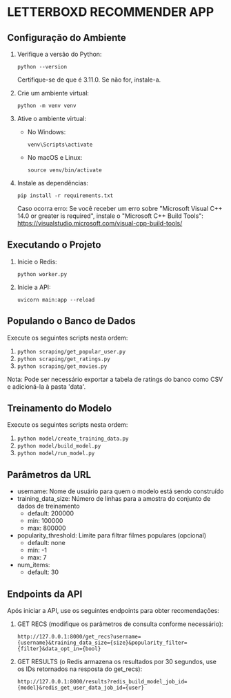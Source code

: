 # LETTERBOXD RECOMMENDER APP

## Configuração do Ambiente

1. Verifique a versão do Python:
   ```
   python --version
   ```
   Certifique-se de que é 3.11.0. Se não for, instale-a.

2. Crie um ambiente virtual:
   ```
   python -m venv venv
   ```

3. Ative o ambiente virtual:
   - No Windows:
     ```
     venv\Scripts\activate
     ```
   - No macOS e Linux:
     ```
     source venv/bin/activate
     ```

4. Instale as dependências:
   ```
   pip install -r requirements.txt
   ```

   Caso ocorra erro:
   Se você receber um erro sobre "Microsoft Visual C++ 14.0 or greater is required", instale o "Microsoft C++ Build Tools": https://visualstudio.microsoft.com/visual-cpp-build-tools/

## Executando o Projeto

1. Inicie o Redis:
   ```
   python worker.py
   ```

2. Inicie a API:
   ```
   uvicorn main:app --reload
   ```

## Populando o Banco de Dados

Execute os seguintes scripts nesta ordem:

1. `python scraping/get_popular_user.py`
2. `python scraping/get_ratings.py`
3. `python scraping/get_movies.py`

Nota: Pode ser necessário exportar a tabela de ratings do banco como CSV e adicioná-la à pasta 'data'.

## Treinamento do Modelo

Execute os seguintes scripts nesta ordem:

1. `python model/create_training_data.py`
2. `python model/build_model.py`
3. `python model/run_model.py`

## Parâmetros da URL

- username: Nome de usuário para quem o modelo está sendo construído
- training_data_size: Número de linhas para a amostra do conjunto de dados de treinamento
  - default: 200000
  - min: 100000
  - max: 800000
- popularity_threshold: Limite para filtrar filmes populares (opcional)
  - default: none
  - min: -1
  - max: 7
- num_items:
  - default: 30

## Endpoints da API

Após iniciar a API, use os seguintes endpoints para obter recomendações:

1. GET RECS (modifique os parâmetros de consulta conforme necessário):
   ```
   http://127.0.0.1:8000/get_recs?username={username}&training_data_size={size}&popularity_filter={filter}&data_opt_in={bool}
   ```

2. GET RESULTS (o Redis armazena os resultados por 30 segundos, use os IDs retornados na resposta do get_recs):
   ```
   http://127.0.0.1:8000/results?redis_build_model_job_id={model}&redis_get_user_data_job_id={user}
   ```